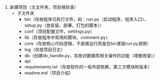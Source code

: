 1. 新建项目（主文件夹，项目根目录）
	+ 子文件夹
		- bin（存放程序可执行文件，如：run.py（启动程序，程序入口），setup.py（放安装，部署，打包的脚本））
		- conf（项目配置文件，settings.py）
		- lib（存放程序中常用的模块，comment.py）
		- core（存放核心代码逻辑，不直接运行而是在bin里面run.py调用）
		- log（存放项目日志）
		- db（创建db_handle.py，存放对数据库相关操作的功能（增删改查））
		- api
		- requirements.txt（存放软件的一些外部依赖，第三方模块和版本）
		- readme.md（项目介绍）
